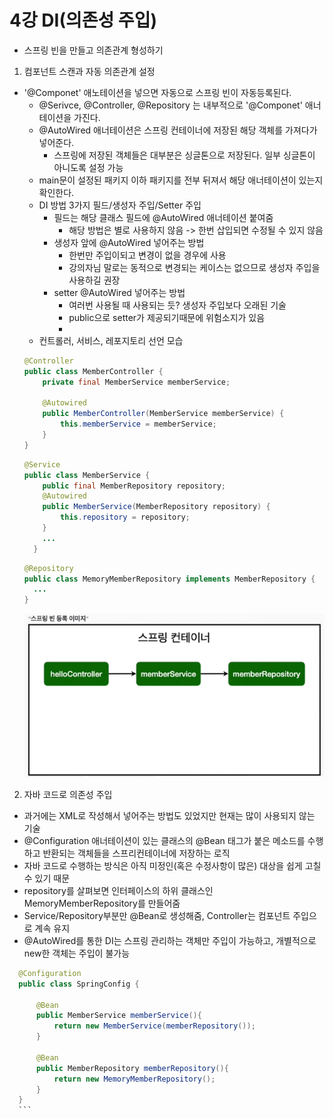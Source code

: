 # 4강 DI(의존성 주입)
- 스프링 빈을 만들고 의존관계 형성하기

1. 컴포넌트 스캔과 자동 의존관계 설정
  - '@Componet' 애노테이션을 넣으면 자동으로 스프링 빈이 자동등록된다.
    - @Serivce, @Controller, @Repository 는 내부적으로 '@Componet' 애너테이션을 가진다.
    - @AutoWired 애너테이션은 스프링 컨테이너에 저장된 해당 객체를 가져다가 넣어준다.
      - 스프링에 저장된 객체들은 대부분은 싱글톤으로 저장된다. 일부 싱글톤이 아니도록 설정 가능
    - main문이 설정된 패키지 이하 패키지를 전부 뒤져서 해당 애너테이션이 있는지 확인한다.
    - DI 방법 3가지 필드/생성자 주입/Setter 주입
      - 필드는 해당 클래스 필드에 @AutoWired 애너테이션 붙여줌
        - 해당 방법은 별로 사용하지 않음 -> 한번 삽입되면 수정될 수 있지 않음
      - 생성자 앞에 @AutoWired 넣어주는 방법
        - 한번만 주입이되고 변경이 없을 경우에 사용
        - 강의자님 말로는 동적으로 변경되는 케이스는 없으므로 생성자 주입을 사용하길 권장
      - setter @AutoWired 넣어주는 방법
        - 여러번 사용될 때 사용되는 듯? 생성자 주입보다 오래된 기술
        - public으로 setter가 제공되기때문에 위험소지가 있음
        *
    - 컨트롤러, 서비스, 레포지토리 선언 모습
    ``` java
    @Controller
    public class MemberController {
        private final MemberService memberService;

        @Autowired
        public MemberController(MemberService memberService) {
            this.memberService = memberService;
        }
    }
    ```
    ``` java
    @Service
    public class MemberService {
        public final MemberRepository repository;
        @Autowired
        public MemberService(MemberRepository repository) {
            this.repository = repository;
        }
        ...
      }
    ```
    ``` java
    @Repository
    public class MemoryMemberRepository implements MemberRepository {
      ...
    }
    ```
    ![](빈_의존관계.png)

2. 자바 코드로 의존성 주입
  - 과거에는 XML로 작성해서 넣어주는 방법도 있었지만 현재는 많이 사용되지 않는 기술
  - @Configuration 애너테이션이 있는 클래스의 @Bean 태그가 붙은 메소드를 수행하고 반환되는 객체들을 스프리컨테이너에 저장하는 로직
  - 자바 코드로 수행하는 방식은 아직 미정인(혹은 수정사항이 많은) 대상을 쉽게 고칠 수 있기 때문
   - repository를 살펴보면 인터페이스의 하위 클래스인 MemoryMemberRepository를 만들어줌
  - Service/Repository부분만 @Bean로 생성해줌, Controller는 컴포넌트 주입으로 계속 유지
  - @AutoWired를 통한 DI는 스프링 관리하는 객체만 주입이 가능하고, 개별적으로 new한 객체는 주입이 불가능


  ``` java
    @Configuration
    public class SpringConfig {

        @Bean
        public MemberService memberService(){
            return new MemberService(memberRepository());
        }

        @Bean
        public MemberRepository memberRepository(){
            return new MemoryMemberRepository();
        }
    }
    ```
